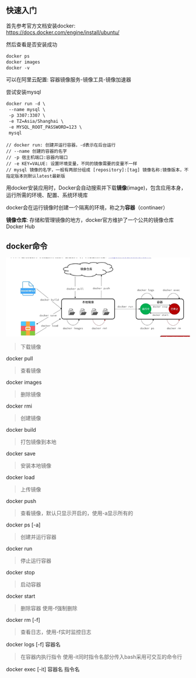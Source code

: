 ## 快速入门

首先参考官方文档安装docker: https://docs.docker.com/engine/install/ubuntu/

然后查看是否安装成功

```shell
docker ps
docker images
docker -v
```

可以在阿里云配置: 容器镜像服务-镜像工具-镜像加速器

尝试安装mysql

```shell
docker run -d \
 --name mysql \
 -p 3307:3307 \
 -e TZ=Asia/Shanghai \
 -e MYSQL_ROOT_PASSWORD=123 \
 mysql
 
// docker run: 创建并运行容器，-d表示在后台运行
// --name 创建的容器的名字
// -p 宿主机端口:容器内端口
// -e KEY=VALUE: 设置环境变量，不同的镜像需要的变量不一样
// mysql 镜像的名字，一般有两部分组成 [repository]:[tag] 镜像名称:镜像版本，不指定版本则默认latest最新版
```

用docker安装应用时，Docker会自动搜索并下载**镜像**(image)，包含应用本身，运行所需的环境、配置、系统环境库

docker会在运行镜像时创建一个隔离的环境，称之为**容器**（continaer）

**镜像仓库**: 存储和管理镜像的地方，docker官方维护了一个公共的镜像仓库 Docker Hub

## docker命令

![image-20240917142942855](docker.assets/image-20240917142942855.png)

> 下载镜像

docker pull

> 查看镜像

docker images

> 删除镜像

docker rmi

> 创建镜像

docker build

> 打包镜像到本地

docker save

> 安装本地镜像

docker load

> 上传镜像

docker push

> 查看镜像，默认只显示开启的，使用-a显示所有的

docker ps [-a]

> 创建并运行容器

docker run

> 停止运行容器

docker stop

> 启动容器

docker start

> 删除容器 使用-f强制删除

docker rm [-f]

> 查看日志，使用-f实时监控日志

docker logs [-f] 容器名

> 在容器内执行指令 使用-it同时指令名部分传入bash采用可交互的命令行

docker exec [-it] 容器名 指令名

